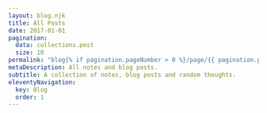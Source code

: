 ```yaml
---
layout: blog.njk
title: All Posts
date: 2017-01-01
pagination:
  data: collections.post
  size: 10
permalink: "blog{% if pagination.pageNumber > 0 %}/page/{{ pagination.pageNumber }}{% endif %}/index.html"
metaDescription: All notes and blog posts.
subtitle: A collection of notes, blog posts and random thoughts.
eleventyNavigation:
  key: Blog
  order: 1
---
```

